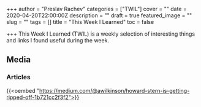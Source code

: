 +++
author = "Preslav Rachev"
categories = ["TWIL"]
cover = ""
date = 2020-04-20T22:00:00Z
description = ""
draft = true
featured_image = ""
slug = ""
tags = []
title = "This Week I Learned"
toc = false

+++
This Week I Learned (TWIL) is a weekly selection of interesting things and links I found useful during the week.

## Media

### Articles

{{<oembed "https://medium.com/@awilkinson/howard-stern-is-getting-ripped-off-1b721cc2f3f2">}}